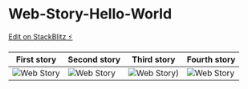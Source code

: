 # Web-Story-Hello-World

[Edit on StackBlitz ⚡️](https://stackblitz.com/edit/web-story-hello-world)

|First story|Second story|Third story|Fourth story|     
|----|-----|-------|-----|   
|![Web Story](web-story-hello-world/story-images/webstories1.png)|![Web Story](Web-Story-Hello-World/story-images/webstories2.png)|![Web Story](Web-Story-Hello-World/story-images/webstories3.png))|![Web Story](Web-Story-Hello-World/story-images/webstories4.png)|
